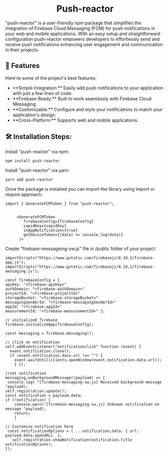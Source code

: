 <h1 align="center" id="title">Push-reactor</h1>

<p id="description">"push-reactor" is a user-friendly npm package that simplifies the integration of Firebase Cloud Messaging (FCM) for push notifications in your web and mobile applications. With an easy setup and straightforward configuration push-reactor empowers developers to effortlessly send and receive push notifications enhancing user engagement and communication in their projects.</p>

<h2>🧐 Features</h2>

Here're some of the project's best features:

-   \*\*Simple Integration:\*\* Easily add push notifications to your application with just a few lines of code.
-   \*\*Firebase Ready:\*\* Built to work seamlessly with Firebase Cloud Messaging.
-   \*\*Customizable:\*\* Configure and style your notifications to match your application's design.
-   \*\*Cross-Platform:\*\* Supports web and mobile applications.

<h2>🛠️ Installation Steps:</h2>

<p> Install "push-reactor" via npm:</p>

```
npm install push-reactor
```

<p> Install "push-reactor" via yarn:</p>

```
yarn add push-reactor
```

<p> Once the package is installed you can import the library using import or require approach:</p>

```
import { GenerateFCMToken } from "push-reactor";


     <GenerateFCMToken
        firebaseConfig={firebaseConfig}
        vapidKey={vapidKey}
        inAppNotification={true}
        getDeviceToken={(data) => console.log(data)}
      />
```

<p> Create "firebase-messageing-sw.js" file in /public folder of your project:</p>

```
importScripts("https://www.gstatic.com/firebasejs/8.10.1/firebase-app.js");
importScripts("https://www.gstatic.com/firebasejs/8.10.1/firebase-messaging.js");

const firebaseConfig = {
apiKey: "<firebase-apiKey>"
authDomain: "<firebase-authDomain>"
projectId: "<firebase-projectId>"
storageBucket: "<firebase-storageBucket>"
messagingSenderId: "<firebase-messagingSenderId>"
appId: "<firebase-appId>"
measurementId: "<firebase-measurementId>" };

// initialized firebase
firebase.initializeApp(firebaseConfig);

const messaging = firebase.messaging();

// click on notification
self.addEventListener("notificationclick" function (event) {
  event.notification.close();
  if (event.notification.data.url !== "") {
    event.waitUntil(clients.openWindow(event.notification.data.url));
    } });

//set notification
messaging.onBackgroundMessage((payload) => {
 console.log( "[firebase-messaging-sw.js] Received background message "payload);
self.registration.update();
const notification = payload.data;
if (!notification) {
    console.warn("[firebase-messaging-sw.js] Unknown notification on message "payload);
    return;
    }

// Customize notification here
 const notificationOptions = { ...notification,data: { url: payload.data.openURL}  };
   self.registration.showNotification(notification.title notificationOptions);
});
```
